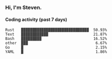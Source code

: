 ### Hi, I'm Steven.

#### Coding activity (past 7 days)
```
Rust   ▓▓▓▓▓▓▓▓▓▓▓▓▓▓▓▓▓▓▓▓▓▓▓▓▓▓▓▓▓▓  50.93%
Text   ▓▓▓▓▓▓▓▓▓▓▓▓                    21.87%
Bash   ▓▓▓▓▓▓▓▓▓                       16.52%
other  ▓▓▓                              6.67%
Go     ▓                                2.15%
YAML   ▓                                1.86%
```
